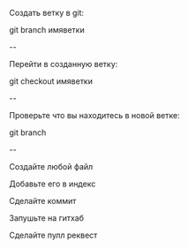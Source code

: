 Создать ветку в git:

git branch имяветки

--

Перейти в созданную ветку:

git checkout имяветки

--

Проверьте что вы находитесь в новой ветке:

git branch

--

Создайте любой файл

Добавьте его в индекс

Сделайте коммит

Запушьте на гитхаб


Сделайте пулл реквест

